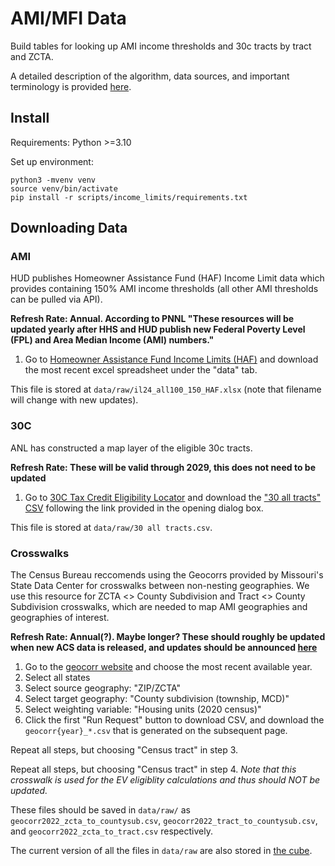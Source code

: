 # AMI/MFI Data

Build tables for looking up AMI income thresholds and 30c tracts by tract and ZCTA.

A detailed description of the algorithm, data sources, and important terminology is provided [here](https://www.notion.so/rewiringamerica/AMI-MFI-for-Incentives-a18db19ff12840319472bc2803a63b31?pvs=4).

## Install

Requirements: Python >=3.10

Set up environment:

```
python3 -mvenv venv
source venv/bin/activate
pip install -r scripts/income_limits/requirements.txt
```

## Downloading Data

### AMI

HUD publishes Homeowner Assistance Fund (HAF) Income Limit data which provides containing 150% AMI income thresholds (all other AMI thresholds can be pulled via API).

**Refresh Rate: Annual. According to PNNL "These resources will be updated yearly after HHS and HUD publish new Federal Poverty Level (FPL) and Area Median Income (AMI) numbers."**

1. Go to [Homeowner Assistance Fund Income Limits (HAF)](https://www.huduser.gov/portal/datasets/haf-il.html) and download the most recent excel spreadsheet under the "data" tab.

This file is stored at `data/raw/il24_all100_150_HAF.xlsx` (note that filename will change with new updates).

### 30C

ANL has constructed a map layer of the eligible 30c tracts.

**Refresh Rate: These will be valid through 2029, this does not need to be updated**

1. Go to [30C Tax Credit Eligibility Locator](https://experience.arcgis.com/experience/3f67d5e82dc64d1589714d5499196d4f/page/Page/) and download the ["30 all tracts" CSV](https://anl.app.box.com/s/kuybn61o5afa2a8x3knqu02bfgxd0wfg/file/1418411488204) following the link provided in the opening dialog box.

This file is stored at `data/raw/30 all tracts.csv`.

### Crosswalks

The Census Bureau reccomends using the Geocorrs provided by Missouri's State Data Center for crosswalks between non-nesting geographies. We use this resource for ZCTA <> County Subdivision and Tract <> County Subdivision crosswalks, which are needed to map AMI geographies and geographies of interest.

**Refresh Rate: Annual(?). Maybe longer? These should roughly be updated when new ACS data is released, and updates should be announced [here](https://mcdc.missouri.edu/news/category/application-updates/)**

1. Go to the [geocorr website](https://mcdc.missouri.edu/applications/geocorr.html) and choose the most recent available year.
2. Select all states
3. Select source geography: "ZIP/ZCTA"
4. Select target geography: "County subdivision (township, MCD)"
5. Select weighting variable: "Housing units (2020 census)"
6. Click the first "Run Request" button to download CSV, and download the `geocorr{year}_*.csv` that is generated on the subsequent page.

Repeat all steps, but choosing "Census tract" in step 3.

Repeat all steps, but choosing "Census tract" in step 4. _Note that this crosswalk is used for the EV eligiblity calculations and thus should NOT be updated._

These files should be saved in `data/raw/` as `geocorr2022_zcta_to_countysub.csv`, `geocorr2022_tract_to_countysub.csv`, and `geocorr2022_zcta_to_tract.csv` respectively.

The current version of all the files in `data/raw` are also stored in [the cube](https://console.cloud.google.com/storage/browser/the-cube/data/raw/income_limits;tab=obje[…]iew=project&prefix=&forceOnObjectsSortingFiltering=false).

